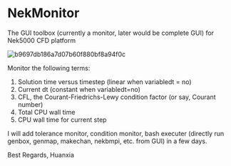 # NekMonitor
The GUI toolbox (currently a monitor, later would be complete GUI) for Nek5000 CFD platform

![b9697db186a7d07b60f880bf8a94f0c](https://github.com/user-attachments/assets/8c79d4f0-fb5f-4442-825a-f3bbe6f74f3d)

Monitor the following terms:
1. Solution time versus timestep (linear when variabledt = no)
2. Current dt (constant when variabledt=no)
3. CFL, the Courant-Friedrichs-Lewy condition factor (or say, Courant number)
4. Total CPU wall time
5. CPU wall time for current step

I will add tolerance monitor, condition monitor, bash executer (directly run genbox, genmap, makechan, nekbmpi, etc. from GUI) in a few days.

Best Regards,
Huanxia
